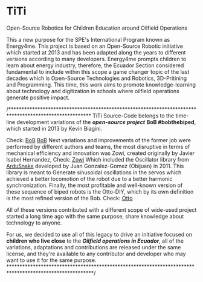# TiTi
Open-Source Robotics for Children Education around Oilfield Operations

This a new purpose for the SPE's International Program known as Energy4me. This project is based on an Open-Source Robotic initiative which started at 2013 and has been adapted along the years to different versions according to many developers. 
Energy4me prompts children to learn about energy industry, therefore, the Ecuador Section considered fundamental to include within this scope a game changer topic of the last decades which is Open-Source Technologies and Robotics, 3D-Pritining and Programming. 
This time, this work aims to promote knowledge-learning about technology and digitization in schools where oilfield operations generate positive impact. 

/******************************************************************************************************* 
TiTi Source-Code belongs to the time-line development variations of the ***open-source project*** **BoB
#bobthebiped**, which started in 2013 by Kevin Biagini.

Check: [BoB](https://www.personalrobots.biz/bob-the-biped-robot/) [BoB](https://www.thingiverse.com/k120189/designs)
Next variations and improvements of the former job were performed by different authors and teams, the 
most disruptive in terms of mechanical efficiency and innovation was Zowi, created originally by Javier 
Isabel Hernandez, Check: [Zowi](https://github.com/JavierIH/zowi)
Which included the Oscillator library from [ArduSnake](https://github.com/Obijuan/ArduSnake/tree/master/ArduSnake)
developed by Juan Gonzalez-Gomez (Obijuan) in 2011. This library is meant to Generate sinusoidal 
oscillations in the servos which achieved a better locomotion of the robot due to a better harmonic 
synchronization.
Finally, the most profitable and well-known version of these sequence of biped robots is the Otto-DIY, 
which by its own definition is the most refined version of the Bob. Check: [Otto](ttps://www.ottodiy.com/)

All of these versions contributed with a different scope of wide-used project started a long time ago with 
the same purpose, share knowledge about technology to anyone. 

For us, we decided to use all of this legacy to drive an initiative focused on **children who live close**
to the ***Oilfield operations in Ecuador***, all of the variations, adaptations and contributions are released 
under the same license, and they're available to any contributor and developer who may want to use it 
for the same purpose. 
********************************************************************************************************/
